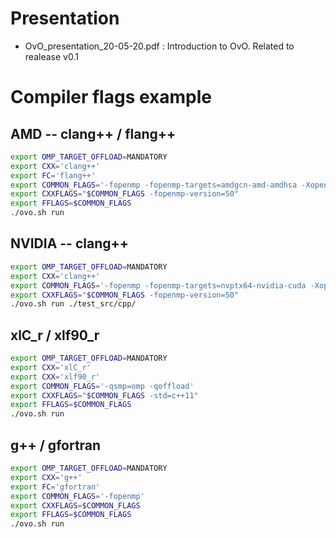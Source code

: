 # Presentation

- OvO_presentation_20-05-20.pdf : Introduction to OvO. Related to realease v0.1

# Compiler flags example

## AMD -- clang++ / flang++

```bash
export OMP_TARGET_OFFLOAD=MANDATORY
export CXX='clang++'
export FC='flang++'
export COMMON_FLAGS='-fopenmp -fopenmp-targets=amdgcn-amd-amdhsa -Xopenmp-target=amdgcn-amd-amdhsa -march=gfx906'
export CXXFLAGS="$COMMON_FLAGS -fopenmp-version=50"
export FFLAGS=$COMMON_FLAGS
./ovo.sh run
```

## NVIDIA -- clang++

```bash
export OMP_TARGET_OFFLOAD=MANDATORY
export CXX='clang++'
export COMMON_FLAGS='-fopenmp -fopenmp-targets=nvptx64-nvidia-cuda -Xopenmp-target -march=sm_60'
export CXXFLAGS="$COMMON_FLAGS -fopenmp-version=50"
./ovo.sh run ./test_src/cpp/
```

## xlC_r / xlf90_r

```bash
export OMP_TARGET_OFFLOAD=MANDATORY
export CXX='xlC_r'
export CXX='xlf90_r'
export COMMON_FLAGS='-qsmp=omp -qoffload'
export CXXFLAGS="$COMMON_FLAGS -std=c++11"
export FFLAGS=$COMMON_FLAGS
./ovo.sh run
```

## g++ / gfortran

```bash
export OMP_TARGET_OFFLOAD=MANDATORY
export CXX='g++'
export FC='gfortran'
export COMMON_FLAGS='-fopenmp'
export CXXFLAGS=$COMMON_FLAGS
export FFLAGS=$COMMON_FLAGS
./ovo.sh run
```

